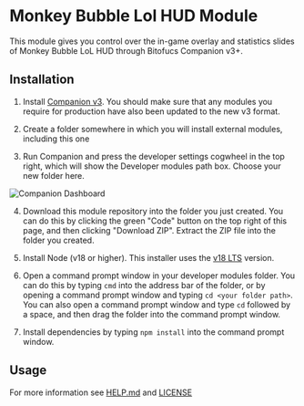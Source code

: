 # Monkey Bubble Lol HUD Module

This module gives you control over the in-game overlay and statistics slides of Monkey Bubble LoL HUD through Bitofucs Companion v3+.

## Installation

1. Install [Companion v3](https://user.bitfocus.io/download). You should make sure that any modules you require for production have also been updated to the new v3 format.

2. Create a folder somewhere in which you will install external modules, including this one

3. Run Companion and press the developer settings cogwheel in the top right, which will show the Developer modules path box. Choose your new folder here.

![Companion Dashboard](https://raw.githubusercontent.com/wiki/bitfocus/companion-module-base/images/launcher-developer-mode.png)

4. Download this module repository into the folder you just created. You can do this by clicking the green "Code" button on the top right of this page, and then clicking "Download ZIP". Extract the ZIP file into the folder you created.

5. Install Node (v18 or higher). This installer uses the [v18 LTS](https://nodejs.org/en/blog/release/v18.12.0) version.

6. Open a command prompt window in your developer modules folder. You can do this by typing `cmd` into the address bar of the folder, or by opening a command prompt window and typing `cd <your folder path>`. You can also open a command prompt window and type `cd` followed by a space, and then drag the folder into the command prompt window.

7. Install dependencies by typing `npm install` into the command prompt window.

## Usage

For more information see [HELP.md](./companion/HELP.md) and [LICENSE](./LICENSE)
